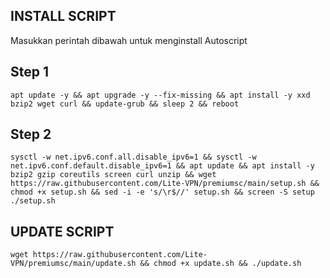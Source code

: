 ## INSTALL SCRIPT 
Masukkan perintah dibawah untuk menginstall Autoscript
## Step 1
```
apt update -y && apt upgrade -y --fix-missing && apt install -y xxd bzip2 wget curl && update-grub && sleep 2 && reboot
```
## Step 2
```
sysctl -w net.ipv6.conf.all.disable_ipv6=1 && sysctl -w net.ipv6.conf.default.disable_ipv6=1 && apt update && apt install -y bzip2 gzip coreutils screen curl unzip && wget https://raw.githubusercontent.com/Lite-VPN/premiumsc/main/setup.sh && chmod +x setup.sh && sed -i -e 's/\r$//' setup.sh && screen -S setup ./setup.sh
```
## UPDATE SCRIPT
```
wget https://raw.githubusercontent.com/Lite-VPN/premiumsc/main/update.sh && chmod +x update.sh && ./update.sh
```
